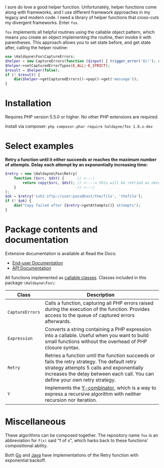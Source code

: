 
I sure do love a good helper function. Unfortunately, helper functions come
along with frameworks, and I use different framework approaches in my legacy
and modern code. I need a library of helper functions that *cross-cuts* my
divergent frameworks. Enter `fox`.

`fox` implements all helpful routines using the callable object pattern, which
means you create an object implementing the routine, then invoke it with
parentheses. This approach allows you to set state before, and get state after,
calling the helper routine:

```php
use \Haldayne\Fox\CaptureErrors;
$helper = new CaptureErrors(function ($input) { trigger_error('Oi!'); return $input; });
$helper->setCapturedErrorTypes(E_ALL|~E_STRICT);
$result = $helper(false);
if (! $result) {
    die($helper->getCapturedErrors()->pop()->get('message'));
}
```


# Installation

Requires PHP version 5.5.0 or higher.  No other PHP extensions are required.

Install via composer: `php composer.phar require haldayne/fox 1.0.x-dev`


# Select examples

**Retry a function until it either succeeds or reaches the maximum number of
attempts. Delay each attempt by an exponentially increasing time:**

```php
$retry = new \Haldayne\Fox\Retry(
    function ($src, $dst) {      // <---\
        return copy($src, $dst); // <----= this will be retried as necessary
    }                            // <---/
);
$ok = $retry('ssh2.sftp://user:pass@host/the/file', 'thefile');
if (! $ok) {
    die("Copy failed after {$retry->getAttempts()} attempts");
}
```


# Package contents and documentation

Extensive documentation is available at Read the Docs:

* [End-user Documentation][pack1]
* [API Documentation][pack2]

All functions implemented as [callable classes][pack3]. Classes included in
this package `\Haldayne\Fox\`:

| Class | Description |
|-------|-------------|
| `CaptureErrors` | Calls a function, capturing all PHP errors raised during the execution of the function. Provides access to the queue of captured errors afterwards. |
| `Expression` | Converts a string containing a PHP expression into a callable. Useful when you want to build small functions without the overhead of PHP closure syntax. |
| `Retry` | Retries a function until the function succeeds or fails the retry strategy. The default retry strategy attempts 5 calls and exponentially increases the delay between each call. You can define your own retry strategy. |
| `Y` | Implements the [Y-combinator][pack4], which is a way to express a recursive algorithm with neither recursion nor iteration. |

[pack1]: http://haldayne-docs.rtfd.org/
[pack2]: http://haldayne.github.io/documentation/api/
[pack3]: http://php.net/manual/en/language.oop5.magic.php#object.invoke 
[pack4]: http://matt.might.net/articles/implementation-of-recursive-fixed-point-y-combinator-in-javascript-for-memoization/


# Miscellaneous

These algorithms can be composed together. The repository name `fox` is an
abbreviation for `f(x)` said "f of x", which harks back to these functions'
compositional ability.

Both [Go][misc1] and [Java][misc2] have implementations of the Retry function
with exponential backoff.

[misc1]: https://github.com/cenkalti/backoff
[misc2]: https://github.com/google/google-http-java-client

